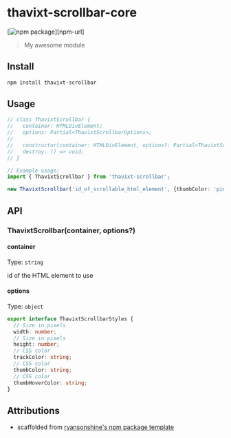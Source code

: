# thavixt-scrollbar-core

[![npm package][npm-img]][npm-url]

> My awesome module

## Install

```bash
npm install thavixt-scrollbar
```

## Usage

```ts
// class ThavixtScrollbar {
//   container: HTMLDivElement;
//   options: Partial<ThavixtScrollbarOptions>;
//
//   constructor(container: HTMLDivElement, options?: Partial<ThavixtScrollbarOptions>);
//   destroy: () => void;
// }

// Example usage:
import { ThavixtScrollbar } from 'thavixt-scrollbar';

new ThavixtScrollbar('id_of_scrollable_html_element', {thumbColor: 'pink'})
```

## API

### ThavixtScrollbar(container, options?)

#### container

Type: `string`

id of the HTML element to use

#### options

Type: `object`

```ts
export interface ThavixtScrollbarStyles {
  // Size in pixels
  width: number;
  // Size in pixels
  height: number;
  // CSS color
  trackColor: string;
  // CSS color
  thumbColor: string;
  // CSS color
  thumbHoverColor: string;
}
```

## Attributions

- scaffolded from [ryansonshine's npm package template](https://github.com/ryansonshine/typescript-npm-package-template)

[npm-img]:https://img.shields.io/npm/v/thavixt-scrollbar